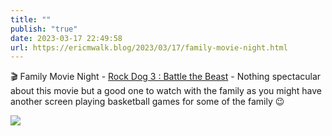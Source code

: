 ```yaml
---
title: ""
publish: "true"
date: 2023-03-17 22:49:58
url: https://ericmwalk.blog/2023/03/17/family-movie-night.html
---
```


🎬 Family Movie Night - [Rock Dog 3 : Battle the Beast](https://www.imdb.com/title/tt11207270/) - Nothing spectacular about this movie but a good one to watch with the family as you might have another screen playing basketball games for some of the family 😉


![](https://ericmwalk.blog/uploads/2023/81c603e2ac.jpg)
